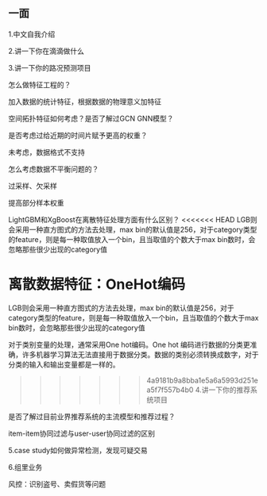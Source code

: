 ## 一面

1.中文自我介绍

2.讲一下你在滴滴做什么

3.讲一下你的路况预测项目

怎么做特征工程的？

加入数据的统计特征，根据数据的物理意义加特征

空间拓扑特征如何考虑？是否了解过GCN GNN模型？

是否考虑过给近期的时间片赋予更高的权重？

未考虑，数据格式不支持

怎么考虑数据不平衡问题的？

过采样、欠采样

提高部分样本权重

LightGBM和XgBoost在离散特征处理方面有什么区别？
<<<<<<< HEAD
LGB则会采用一种直方图式的方法去处理，max bin的默认值是256，对于category类型的feature，则是每一种取值放入一个bin，且当取值的个数大于max bin数时，会忽略那些很少出现的category值

离散数据特征：OneHot编码
=======

LGB则会采用一种直方图式的方法去处理，max bin的默认值是256，对于category类型的feature，则是每一种取值放入一个bin，且当取值的个数大于max bin数时，会忽略那些很少出现的category值

对于类别变量的处理，通常采用One hot编码。One hot 编码进行数据的分类更准确，许多机器学习算法无法直接用于数据分类。数据的类别必须转换成数字，对于分类的输入和输出变量都是一样的。

>>>>>>> 4a9181b9a8bba1e5a6a5993d251ea5f7f557b4b0
4.讲一下你的推荐系统项目

是否了解过目前业界推荐系统的主流模型和推荐过程？

item-item协同过滤与user-user协同过滤的区别

5.case study如何做异常检测，发现可疑交易

6.组里业务

风控：识别盗号、卖假货等问题